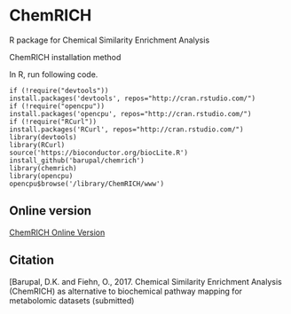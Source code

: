 # ChemRICH
R package for Chemical Similarity Enrichment Analysis

ChemRICH installation method

In R, run following code.
```
if (!require("devtools"))
install.packages('devtools', repos="http://cran.rstudio.com/")
if (!require("opencpu"))
install.packages('opencpu', repos="http://cran.rstudio.com/")
if (!require("RCurl"))
install.packages('RCurl', repos="http://cran.rstudio.com/")
library(devtools)
library(RCurl)
source('https://bioconductor.org/biocLite.R')
install_github('barupal/chemrich')
library(chemrich)
library(opencpu)
opencpu$browse('/library/ChemRICH/www')
```
## Online version 

 [ChemRICH Online Version](http://chemrich.fiehnlab.ucdavis.edu)

## Citation

[Barupal, D.K. and Fiehn, O., 2017. Chemical Similarity Enrichment Analysis (ChemRICH) as alternative to biochemical pathway mapping for metabolomic datasets (submitted)
